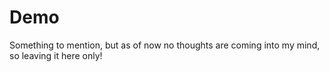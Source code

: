 # Demo

Something to mention, but as of now no thoughts are coming into my mind, so leaving it here only!
